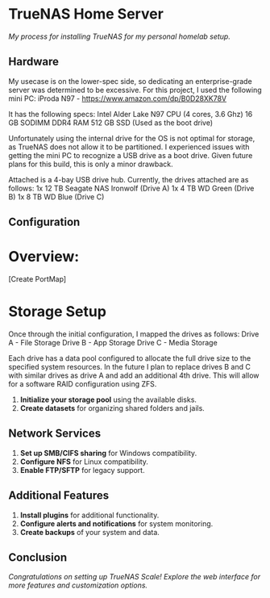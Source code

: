 # TrueNAS Home Server

*My process for installing TrueNAS for my personal homelab setup.*

## Hardware
My usecase is on the lower-spec side, so dedicating an enterprise-grade server was determined to be excessive. For this project, I used the following mini PC:
iProda N97 - https://www.amazon.com/dp/B0D28XK78V

It has the following specs:
Intel Alder Lake N97 CPU (4 cores, 3.6 Ghz)
16 GB SODIMM DDR4 RAM
512 GB SSD (Used as the boot drive)

Unfortunately using the internal drive for the OS is not optimal for storage, as TrueNAS does not allow it to be partitioned. I experienced issues with getting the mini PC to recognize a USB drive as a boot drive. Given future plans for this build, this is only a minor drawback.

Attached is a 4-bay USB drive hub. Currently, the drives attached are as follows:
1x 12 TB Seagate NAS Ironwolf (Drive A)
1x 4 TB WD Green (Drive B)
1x 8 TB WD Blue (Drive C)

## Configuration

# Overview:

[Create PortMap]

# Storage Setup

Once through the initial configuration, I mapped the drives as follows:
Drive A - File Storage
Drive B - App Storage
Drive C - Media Storage

Each drive has a data pool configured to allocate the full drive size to the specified system resources.
In the future I plan to replace drives B and C with similar drives as drive A and add an additional 4th drive. This will allow for a software RAID configuration using ZFS.

1. **Initialize your storage pool** using the available disks.
2. **Create datasets** for organizing shared folders and jails.

## Network Services

1. **Set up SMB/CIFS sharing** for Windows compatibility.
2. **Configure NFS** for Linux compatibility.
3. **Enable FTP/SFTP** for legacy support.

## Additional Features

1. **Install plugins** for additional functionality.
2. **Configure alerts and notifications** for system monitoring.
3. **Create backups** of your system and data.

## Conclusion

*Congratulations on setting up TrueNAS Scale! Explore the web interface for more features and customization options.*
